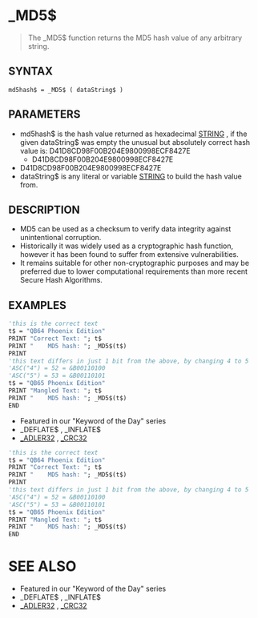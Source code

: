 # _MD5$
> The _MD5$ function returns the MD5 hash value of any arbitrary string.

## SYNTAX
`md5hash$ = _MD5$ ( dataString$ )`

## PARAMETERS
* md5hash$ is the hash value returned as hexadecimal [STRING](STRING.md) , if the given dataString$ was empty the unusual but absolutely correct hash value is: D41D8CD98F00B204E9800998ECF8427E
	* D41D8CD98F00B204E9800998ECF8427E
* D41D8CD98F00B204E9800998ECF8427E
* dataString$ is any literal or variable [STRING](STRING.md) to build the hash value from.


## DESCRIPTION
* MD5 can be used as a checksum to verify data integrity against unintentional corruption.
* Historically it was widely used as a cryptographic hash function, however it has been found to suffer from extensive vulnerabilities.
* It remains suitable for other non-cryptographic purposes and may be preferred due to lower computational requirements than more recent Secure Hash Algorithms.


## EXAMPLES

```vb
'this is the correct text
t$ = "QB64 Phoenix Edition"
PRINT "Correct Text: "; t$
PRINT "    MD5 hash: "; _MD5$(t$)
PRINT
'this text differs in just 1 bit from the above, by changing 4 to 5
'ASC("4") = 52 = &B00110100
'ASC("5") = 53 = &B00110101
t$ = "QB65 Phoenix Edition"
PRINT "Mangled Text: "; t$
PRINT "    MD5 hash: "; _MD5$(t$)
END
```

* Featured in our "Keyword of the Day" series
* _DEFLATE$ , _INFLATE$
* [_ADLER32](_ADLER32.md) , [_CRC32](_CRC32.md)

```vb
'this is the correct text
t$ = "QB64 Phoenix Edition"
PRINT "Correct Text: "; t$
PRINT "    MD5 hash: "; _MD5$(t$)
PRINT
'this text differs in just 1 bit from the above, by changing 4 to 5
'ASC("4") = 52 = &B00110100
'ASC("5") = 53 = &B00110101
t$ = "QB65 Phoenix Edition"
PRINT "Mangled Text: "; t$
PRINT "    MD5 hash: "; _MD5$(t$)
END
```



# SEE ALSO
* Featured in our "Keyword of the Day" series
* _DEFLATE$ , _INFLATE$
* [_ADLER32](_ADLER32.md) , [_CRC32](_CRC32.md)

